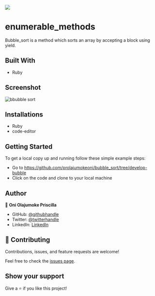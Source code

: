 
![](https://img.shields.io/badge/Microverse-blueviolet)

# enumerable_methods
Bubble_sort is a method which sorts an array by accepting a block using yield.

## Built With
- Ruby

## Screenshot
![bbubble sort](https://user-images.githubusercontent.com/69638013/116367516-589b3d80-a7ff-11eb-95c7-414723a15528.png)


## Installations
- Ruby
- code-editor

## Getting Started
To get a local copy up and running follow these simple example steps:
- Go to https://github.com/prolajumokeoni/bubble_sort/tree/develop-bubble
- Click on the code and clone to your local machine

## Author

👤 **Oni Olajumoke Priscilla**

- GitHub: [@githubhandle](https://github.com/prolajumokeoni)
- Twitter: [@twitterhandle](https://twitter.com/prolajumokeoni)
- LinkedIn: [LinkedIn](https://www.linkedin.com/in/olajumoke-priscilla-oni-44a48b162/)


## 🤝 Contributing

Contributions, issues, and feature requests are welcome!

Feel free to check the [issues page](https://github.com/prolajumokeoni/bubble_sort/issues).

## Show your support

Give a ⭐️ if you like this project!